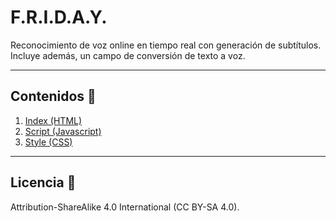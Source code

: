 # F.R.I.D.A.Y.
Reconocimiento de voz online en tiempo real con generación de subtítulos.
Incluye además, un campo de conversión de texto a voz.
***
## Contenidos 📁
1. [Index (HTML)](#)
2. [Script (Javascript)](#)
3. [Style (CSS)](#)
***
## Licencia 📄 
Attribution-ShareAlike 4.0 International (CC BY-SA 4.0).
